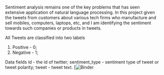
Sentiment analysis remains one of the key problems that has seen extensive application of natural language processing. In this project given the tweets from customers about various tech firms who manufacture and sell mobiles, computers, laptops, etc, and I am identifying the sentiment towards such companies or products in tweets. 

All Tweets are classified into two labels
1) Positive - 0;
2) Negative - 1;

Data fields
id - the id of twitter;
sentiment_type - sentiment type of tweet or tweet polarity;
tweet - tweet text.
[![Binder](https://mybinder.org/v2/gh/harshraizada/Identify-the-sentiments-for-various-Tech-firms/blob/master/Jupyter%20file/Identify%20the%20sentiments%20for%20various%20tech%20firms%20final.ipynb/master
)


